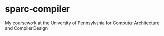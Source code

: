 # sparc-compiler
My coursework at the University of Pennsylvania for Computer Architecture and Compiler Design
